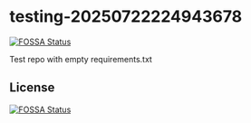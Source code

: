 # testing-20250722224943678
[![FOSSA Status](https://app.fossa.com/api/projects/git%2Bgithub.com%2Fkirogum%2Ftesting-20250722224943678.svg?type=shield)](https://app.fossa.com/projects/git%2Bgithub.com%2Fkirogum%2Ftesting-20250722224943678?ref=badge_shield)

Test repo with empty requirements.txt


## License
[![FOSSA Status](https://app.fossa.com/api/projects/git%2Bgithub.com%2Fkirogum%2Ftesting-20250722224943678.svg?type=large)](https://app.fossa.com/projects/git%2Bgithub.com%2Fkirogum%2Ftesting-20250722224943678?ref=badge_large)